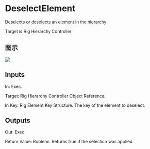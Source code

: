 # DeselectElement

Deselects or deselects an element in the hierarchy

Target is Rig Hierarchy Controller

## 图示

![]($-20221218-21203657.png)

## Inputs

In: Exec.

Target: Rig Hierarchy Controller Object Reference.

In Key: Rig Element Key Structure. The key of the element to deselect.  

## Outputs

Out: Exec.

Return Value: Boolean. Returns true if the selection was applied.

